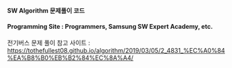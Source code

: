 #### SW Algorithm 문제풀이 코드

#### Programming Site : Programmers, Samsung SW Expert Academy, etc.



전기버스 문제 풀이 참고 사이트 : https://tothefullest08.github.io/algorithm/2019/03/05/2_4831_%EC%A0%84%EA%B8%B0%EB%B2%84%EC%8A%A4/

